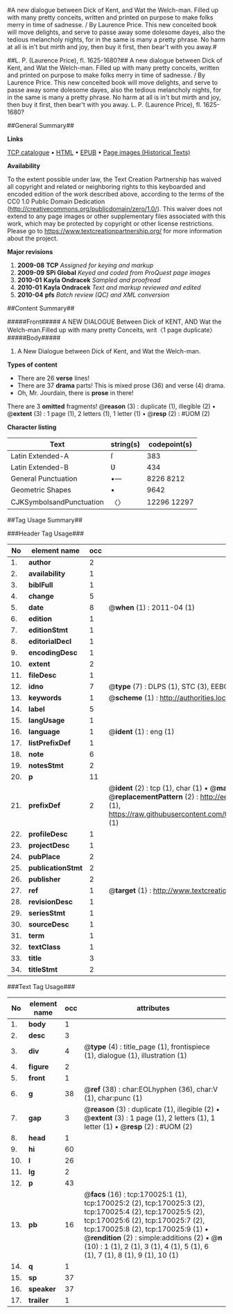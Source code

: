 #A new dialogue between Dick of Kent, and Wat the Welch-man. Filled up with many pretty conceits, written and printed on purpose to make folks merry in time of sadnesse. / By Laurence Price. This new conceited book will move delights, and serve to passe away some dolesome dayes, also the tedious melancholy nights, for in the same is many a pretty phrase. No harm at all is in't but mirth and joy, then buy it first, then bear't with you away.#

##L. P. (Laurence Price), fl. 1625-1680?##
A new dialogue between Dick of Kent, and Wat the Welch-man. Filled up with many pretty conceits, written and printed on purpose to make folks merry in time of sadnesse. / By Laurence Price. This new conceited book will move delights, and serve to passe away some dolesome dayes, also the tedious melancholy nights, for in the same is many a pretty phrase. No harm at all is in't but mirth and joy, then buy it first, then bear't with you away.
L. P. (Laurence Price), fl. 1625-1680?

##General Summary##

**Links**

[TCP catalogue](http://www.ota.ox.ac.uk/tcp/)  • 
[HTML](http://tei.it.ox.ac.uk/tcp/Texts-HTML/free/A90/A90984.html)  • 
[EPUB](http://tei.it.ox.ac.uk/tcp/Texts-EPUB/free/A90/A90984.epub) • 
[Page images (Historical Texts)](https://historicaltexts.jisc.ac.uk/eebo-99867435e)

**Availability**

To the extent possible under law, the Text Creation Partnership has waived all copyright and related or neighboring rights to this keyboarded and encoded edition of the work described above, according to the terms of the CC0 1.0 Public Domain Dedication (http://creativecommons.org/publicdomain/zero/1.0/). This waiver does not extend to any page images or other supplementary files associated with this work, which may be protected by copyright or other license restrictions. Please go to https://www.textcreationpartnership.org/ for more information about the project.

**Major revisions**

1. __2009-08__ __TCP__ *Assigned for keying and markup*
1. __2009-09__ __SPi Global__ *Keyed and coded from ProQuest page images*
1. __2010-01__ __Kayla Ondracek__ *Sampled and proofread*
1. __2010-01__ __Kayla Ondracek__ *Text and markup reviewed and edited*
1. __2010-04__ __pfs__ *Batch review (QC) and XML conversion*

##Content Summary##

#####Front#####
A NEW DIALOGUE Between Dick of KENT, AND Wat the Welch-man.Filled up with many pretty Conceits, writ〈1 page duplicate〉
#####Body#####

1. A New Dialogue between Dick of Kent, and Wat the Welch-man.

**Types of content**

  * There are 26 **verse** lines!
  * There are 37 **drama** parts! This is mixed prose (36) and verse (4) drama.
  * Oh, Mr. Jourdain, there is **prose** in there!

There are 3 **omitted** fragments! 
 @__reason__ (3) : duplicate (1), illegible (2)  •  @__extent__ (3) : 1 page (1), 2 letters (1), 1 letter (1)  •  @__resp__ (2) : #UOM (2)

**Character listing**


|Text|string(s)|codepoint(s)|
|---|---|---|
|Latin Extended-A|ſ|383|
|Latin Extended-B|Ʋ|434|
|General Punctuation|•—|8226 8212|
|Geometric Shapes|▪|9642|
|CJKSymbolsandPunctuation|〈〉|12296 12297|

##Tag Usage Summary##

###Header Tag Usage###

|No|element name|occ|attributes|
|---|---|---|---|
|1.|__author__|2||
|2.|__availability__|1||
|3.|__biblFull__|1||
|4.|__change__|5||
|5.|__date__|8| @__when__ (1) : 2011-04 (1)|
|6.|__edition__|1||
|7.|__editionStmt__|1||
|8.|__editorialDecl__|1||
|9.|__encodingDesc__|1||
|10.|__extent__|2||
|11.|__fileDesc__|1||
|12.|__idno__|7| @__type__ (7) : DLPS (1), STC (3), EEBO-CITATION (1), PROQUEST (1), VID (1)|
|13.|__keywords__|1| @__scheme__ (1) : http://authorities.loc.gov/ (1)|
|14.|__label__|5||
|15.|__langUsage__|1||
|16.|__language__|1| @__ident__ (1) : eng (1)|
|17.|__listPrefixDef__|1||
|18.|__note__|6||
|19.|__notesStmt__|2||
|20.|__p__|11||
|21.|__prefixDef__|2| @__ident__ (2) : tcp (1), char (1)  •  @__matchPattern__ (2) : ([0-9\-]+):([0-9IVX]+) (1), (.+) (1)  •  @__replacementPattern__ (2) : http://eebo.chadwyck.com/downloadtiff?vid=$1&page=$2 (1), https://raw.githubusercontent.com/textcreationpartnership/Texts/master/tcpchars.xml#$1 (1)|
|22.|__profileDesc__|1||
|23.|__projectDesc__|1||
|24.|__pubPlace__|2||
|25.|__publicationStmt__|2||
|26.|__publisher__|2||
|27.|__ref__|1| @__target__ (1) : http://www.textcreationpartnership.org/docs/. (1)|
|28.|__revisionDesc__|1||
|29.|__seriesStmt__|1||
|30.|__sourceDesc__|1||
|31.|__term__|1||
|32.|__textClass__|1||
|33.|__title__|3||
|34.|__titleStmt__|2||


###Text Tag Usage###

|No|element name|occ|attributes|
|---|---|---|---|
|1.|__body__|1||
|2.|__desc__|3||
|3.|__div__|4| @__type__ (4) : title_page (1), frontispiece (1), dialogue (1), illustration (1)|
|4.|__figure__|2||
|5.|__front__|1||
|6.|__g__|38| @__ref__ (38) : char:EOLhyphen (36), char:V (1), char:punc (1)|
|7.|__gap__|3| @__reason__ (3) : duplicate (1), illegible (2)  •  @__extent__ (3) : 1 page (1), 2 letters (1), 1 letter (1)  •  @__resp__ (2) : #UOM (2)|
|8.|__head__|1||
|9.|__hi__|60||
|10.|__l__|26||
|11.|__lg__|2||
|12.|__p__|43||
|13.|__pb__|16| @__facs__ (16) : tcp:170025:1 (1), tcp:170025:2 (2), tcp:170025:3 (2), tcp:170025:4 (2), tcp:170025:5 (2), tcp:170025:6 (2), tcp:170025:7 (2), tcp:170025:8 (2), tcp:170025:9 (1)  •  @__rendition__ (2) : simple:additions (2)  •  @__n__ (10) : 1 (1), 2 (1), 3 (1), 4 (1), 5 (1), 6 (1), 7 (1), 8 (1), 9 (1), 10 (1)|
|14.|__q__|1||
|15.|__sp__|37||
|16.|__speaker__|37||
|17.|__trailer__|1||
